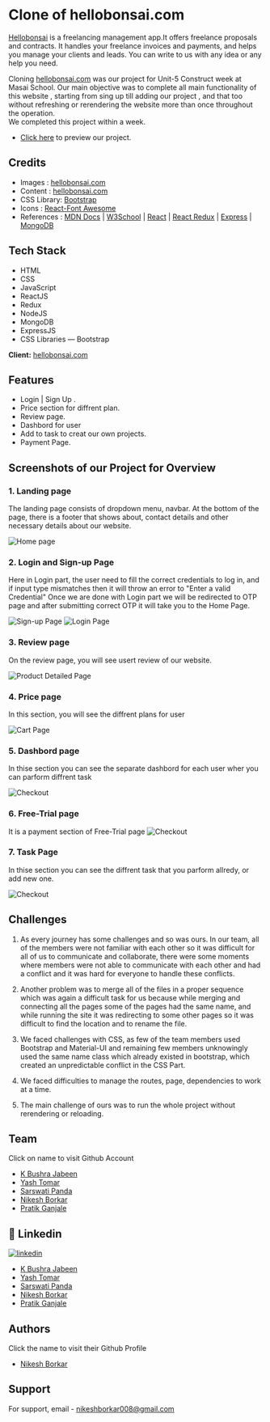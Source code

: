 # Clone of hellobonsai.com

[Hellobonsai](https://hellobonsai.com/) is a freelancing management app.It offers freelance proposals and contracts. It handles your freelance invoices and payments, and helps you manage your clients and leads. You can write to us with any idea or any help you need.

Cloning [hellobonsai.com](https://hellobonsai.com/) was our project for Unit-5 Construct week at Masai School. Our main objective was to complete all main functionality of this website , starting from sing up till adding our project , and that too without refreshing or rerendering the website more than once throughout the operation.  
We completed this project within a week.

- [Click here](https://hello-bonsai-unit-5.netlify.app/) to preview our project.

## Credits

- Images : [hellobonsai.com](https://hellobonsai.com/)
- Content : [hellobonsai.com](https://hellobonsai.com/)
- CSS Library: [Bootstrap](https://getbootstrap.com/) 
- Icons : [React-Font Awesome](https://fontawesome.com/)
- References : [MDN Docs](https://developer.mozilla.org/en-US/) | [W3School](https://www.w3schools.com/) | [React](https://reactjs.org/) | [React Redux](https://react-redux.js.org/) | [Express](https://expressjs.com/) | [MongoDB](https://www.mongodb.com/)

## Tech Stack

- HTML 
- CSS 
- JavaScript
- ReactJS
- Redux
- NodeJS
- MongoDB
- ExpressJS
- CSS Libraries — Bootstrap

**Client:** [hellobonsai.com](https://hellobonsai.com/)

## Features
- Login | Sign Up .
- Price section for diffrent plan.
- Review page.
- Dashbord for user
- Add to task to creat our own projects.
- Payment Page.

## Screenshots of our Project for Overview

### 1. Landing page

The landing page consists of dropdown menu, navbar. At the bottom of the page, there is a footer that shows about, contact details and other necessary details about our website.

![Home page](https://github.com/bushrajabeenk/actual-shoes-7533/blob/main/readmeimg/home.png)

### 2. Login and Sign-up Page

Here in Login part, the user need to fill the correct credentials to log in, and if input type mismatches then it will throw an error to "Enter a valid Credential"
Once we are done with Login part we will be redirected to OTP page and after submitting correct OTP it will take you to the Home Page.

![Sign-up Page](https://github.com/bushrajabeenk/actual-shoes-7533/blob/main/readmeimg/singup.png)
![Login Page](https://github.com/bushrajabeenk/actual-shoes-7533/blob/main/readmeimg/login.png)

### 3. Review page

On the review page, you will see usert review of our website.

![Product Detailed Page](https://github.com/bushrajabeenk/actual-shoes-7533/blob/main/readmeimg/review.png)

### 4. Price page

In this section, you will see the diffrent plans for user 

![Cart Page](https://github.com/bushrajabeenk/actual-shoes-7533/blob/main/readmeimg/price.png)

### 5. Dashbord page

In thise section you can see the separate dashbord for each user wher you can parform diffrent task 

![Checkout](https://github.com/bushrajabeenk/actual-shoes-7533/blob/main/readmeimg/dashbord.png)

### 6. Free-Trial page

It is a payment section of Free-Trial page
![Checkout](https://github.com/bushrajabeenk/actual-shoes-7533/blob/main/readmeimg/freetrial.png)

### 7. Task Page

In thise section you can see the diffrent task that you parform allredy, or add new one.

![Checkout](https://github.com/bushrajabeenk/actual-shoes-7533/blob/main/readmeimg/task.png)

## Challenges

1. As every journey has some challenges and so was ours. In our team, all of the members were not familiar with each other so it was difficult for all of us to communicate and collaborate, there were some moments where members were not able to communicate with each other and had a conflict and it was hard for everyone to handle these conflicts.

2. Another problem was to merge all of the files in a proper sequence which was again a difficult task for us because while merging and connecting all the pages some of the pages had the same name, and while running the site it was redirecting to some other pages so it was difficult to find the location and to rename the file.

3. We faced challenges with CSS, as few of the team members used Bootstrap and Material-UI and remaining few members unknowingly used the same name class which already existed in bootstrap, which created an unpredictable conflict in the CSS Part.

4. We faced difficulties to manage the routes, page, dependencies to work at a time.
 
5. The main challenge of ours was to run the whole project without rerendering or reloading.

## Team
Click on name to visit Github Account

- [K Bushra Jabeen](https://github.com/bushrajabeenk)
- [Yash Tomar](https://github.com/yashtomar15)
- [Sarswati Panda](https://github.com/Saraswati121)
- [Nikesh Borkar](https://github.com/NikeshBorkar)
- [Pratik Ganjale](https://github.com/pratikganjale55)

## 🔗 Linkedin

[![linkedin](https://img.shields.io/badge/linkedin-0A66C2?style=for-the-badge&logo=linkedin&logoColor=white)](https://www.linkedin.com/in/nikesh-borkar/)

- [K Bushra Jabeen](https://www.linkedin.com/in/k-bushra-jabeen-9a8b95126/)
- [Yash Tomar](https://www.linkedin.com/in/yashtomar15/) 
- [Sarswati Panda](https://www.linkedin.com/in/saraswati-panda/) 
- [Nikesh Borkar](https://www.linkedin.com/in/nikesh-borkar/)
- [Pratik Ganjale](https://www.linkedin.com/in/pratik-ganjale-4920aa166/)

## Authors
Click the name to visit their Github Profile
- [Nikesh Borkar](https://github.com/NikeshBorkar)

## Support

For support, email - [nikeshborkar008@gmail.com](nikeshborkar008@gmail.com)

